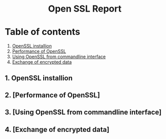 <h1 align=center> Open SSL Report <h1>
  
# Table of contents
  
1. [OpenSSL installion](#installion)
2. [Performance of OpenSSL](#performance)
3. [Using OpenSSL from commandline interface](#cmd)
4. [Exchange of encrypted data](#exchanged)

## 1. OpenSSL installion <a name="installation"></a>

## 2. [Performance of OpenSSL] <a name="performance"></a>
 
## 3. [Using OpenSSL from commandline interface]<a name="cmd"></a>
 
## 4. [Exchange of encrypted data]<a name="exchange"></a>
  
